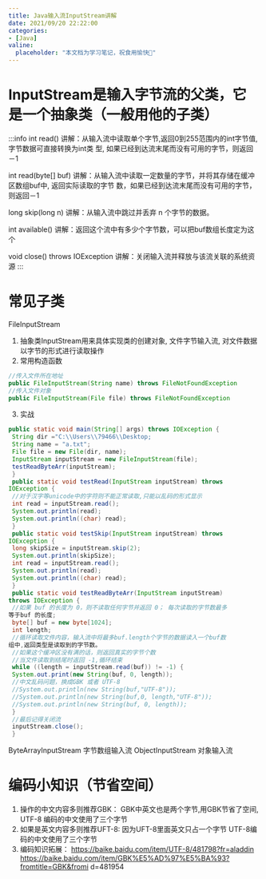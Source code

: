 ```yaml
---
title: Java输⼊流InputStream讲解
date: 2021/09/20 22:22:00
categories:
- [Java]
valine:
  placeholder: "本文档为学习笔记，祝食用愉快💪"
---
```


# InputStream是输⼊字节流的⽗类，它是⼀个抽象类（⼀般⽤他的⼦类）
:::info 
int read()
讲解：从输⼊流中读取单个字节,返回0到255范围内的int字节值,字节数据可直接转换为int类
型, 如果已经到达流末尾⽽没有可⽤的字节，则返回－1

int read(byte[] buf)
讲解：从输⼊流中读取⼀定数量的字节，并将其存储在缓冲区数组buf中, 返回实际读取的字节
数，如果已经到达流末尾⽽没有可⽤的字节，则返回－1

long skip(long n)
讲解：从输⼊流中跳过并丢弃 n 个字节的数据。

int available()
讲解：返回这个流中有多少个字节数，可以把buf数组⻓度定为这个

void close() throws IOException
讲解：关闭输⼊流并释放与该流关联的系统资源
:::

# 常⻅⼦类
FileInputStream
1. 抽象类InputStream⽤来具体实现类的创建对象, ⽂件字节输⼊流, 对⽂件数据以字节的形式进⾏读取操作
2. 常⽤构造函数
```java
//传⼊⽂件所在地址
public FileInputStream(String name) throws FileNotFoundException
//传⼊⽂件对象
public FileInputStream(File file) throws FileNotFoundException
```
3. 实战
```java
public static void main(String[] args) throws IOException {
 String dir ="C:\\Users\\79466\\Desktop;
 String name = "a.txt";
 File file = new File(dir, name);
 InputStream inputStream = new FileInputStream(file);
 testReadByteArr(inputStream);
 }
 public static void testRead(InputStream inputStream) throws
IOException {
 //对于汉字等unicode中的字符则不能正常读取,只能以乱码的形式显示
 int read = inputStream.read();
 System.out.println(read);
 System.out.println((char) read);
 }
 public static void testSkip(InputStream inputStream) throws
IOException {
 long skipSize = inputStream.skip(2);
 System.out.println(skipSize);
 int read = inputStream.read();
 System.out.println(read);
 System.out.println((char) read);
 }
 public static void testReadByteArr(InputStream inputStream)
throws IOException {
 //如果 buf 的⻓度为 0，则不读取任何字节并返回 0； 每次读取的字节数最多
等于buf 的⻓度;
 byte[] buf = new byte[1024];
 int length;
 //循环读取⽂件内容，输⼊流中将最多buf.length个字节的数据读⼊⼀个buf数
组中,返回类型是读取到的字节数。
 //如果这个缓冲区没有满的话，则返回真实的字节个数
 //当⽂件读取到结尾时返回 -1,循环结束
 while ((length = inputStream.read(buf)) != -1) {
 System.out.print(new String(buf, 0, length));
 //中⽂乱码问题，换成GBK 或者 UTF-8
 //System.out.println(new String(buf,"UTF-8"));
 //System.out.println(new String(buf,0, length,"UTF-8"));
 //System.out.println(new String(buf, 0, length));
 }
 //最后记得关闭流
 inputStream.close();
 }
```

ByteArrayInputStream 字节数组输⼊流
ObjectInputStream 对象输⼊流

# 编码⼩知识（节省空间）
1. 操作的中⽂内容多则推荐GBK：
GBK中英⽂也是两个字节,⽤GBK节省了空间,
UTF-8 编码的中⽂使⽤了三个字节
2. 如果是英⽂内容多则推荐UFT-8:
因为UFT-8⾥⾯英⽂只占⼀个字节
UTF-8编码的中⽂使⽤了三个字节
3. 编码知识拓展：
https://baike.baidu.com/item/UTF-8/481798?fr=aladdin
https://baike.baidu.com/item/GBK%E5%AD%97%E5%BA%93?fromtitle=GBK&fromi
d=481954